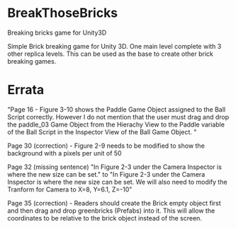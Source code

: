 # BreakThoseBricks
Breaking bricks game for Unity3D

Simple Brick breaking game for Unity 3D. One main level complete with 3 other replica levels. This can be used as the base to create other brick breaking games.

# Errata

"Page 16 - Figure 3-10 shows the Paddle Game Object assigned to the Ball
Script correctly. However I do not mention that the user must drag and
drop the paddle_03 Game Object from the Hierachy View to the Paddle
variable of the Ball Script in the Inspector View of the Ball Game Object.
"

Page 30 (correction) - Figure 2-9 needs to be modified to show the
background with a pixels per unit of 50

Page 32 (missing sentence) "In Figure 2-3 under the Camera Inspector is
where the new size
can be set." to "In Figure 2-3 under the Camera Inspector is where the new
size
can be set. We will also need to modify the Tranform for Camera to X=8,
Y=6.1, Z=-10"

Page 35 (correction) - Readers should create the Brick empty object first
and then drag and drop greenbricks (Prefabs) into it. This will allow the
coordinates to be relative to the brick object instead of the screen.
